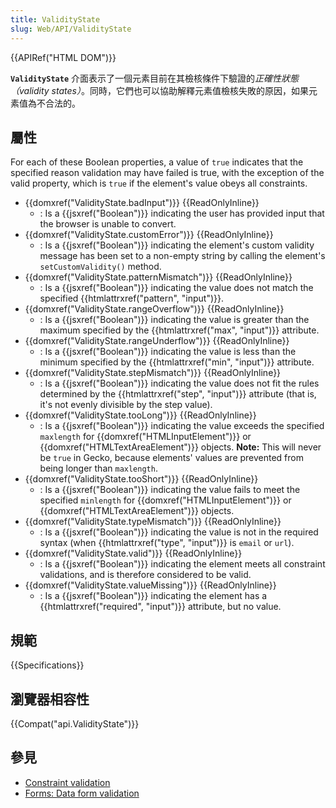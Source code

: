 ```yaml
---
title: ValidityState
slug: Web/API/ValidityState
---
```

{{APIRef("HTML DOM")}}

**`ValidityState`** 介面表示了一個元素目前在其檢核條件下驗證的*正確性狀態（validity states）*。同時，它們也可以協助解釋元素值檢核失敗的原因，如果元素值為不合法的。

## 屬性

For each of these Boolean properties, a value of `true` indicates that the specified reason validation may have failed is true, with the exception of the valid property, which is `true` if the element's value obeys all constraints.

- {{domxref("ValidityState.badInput")}} {{ReadOnlyInline}}
  - : Is a {{jsxref("Boolean")}} indicating the user has provided input that the browser is unable to convert.
- {{domxref("ValidityState.customError")}} {{ReadOnlyInline}}
  - : Is a {{jsxref("Boolean")}} indicating the element's custom validity message has been set to a non-empty string by calling the element's `setCustomValidity()` method.
- {{domxref("ValidityState.patternMismatch")}} {{ReadOnlyInline}}
  - : Is a {{jsxref("Boolean")}} indicating the value does not match the specified {{htmlattrxref("pattern", "input")}}.
- {{domxref("ValidityState.rangeOverflow")}} {{ReadOnlyInline}}
  - : Is a {{jsxref("Boolean")}} indicating the value is greater than the maximum specified by the {{htmlattrxref("max", "input")}} attribute.
- {{domxref("ValidityState.rangeUnderflow")}} {{ReadOnlyInline}}
  - : Is a {{jsxref("Boolean")}} indicating the value is less than the minimum specified by the {{htmlattrxref("min", "input")}} attribute.
- {{domxref("ValidityState.stepMismatch")}} {{ReadOnlyInline}}
  - : Is a {{jsxref("Boolean")}} indicating the value does not fit the rules determined by the {{htmlattrxref("step", "input")}} attribute (that is, it's not evenly divisible by the step value).
- {{domxref("ValidityState.tooLong")}} {{ReadOnlyInline}}
  - : Is a {{jsxref("Boolean")}} indicating the value exceeds the specified `maxlength` for {{domxref("HTMLInputElement")}} or {{domxref("HTMLTextAreaElement")}} objects. **Note:** This will never be `true` in Gecko, because elements' values are prevented from being longer than `maxlength`.
- {{domxref("ValidityState.tooShort")}} {{ReadOnlyInline}}
  - : Is a {{jsxref("Boolean")}} indicating the value fails to meet the specified `minlength` for {{domxref("HTMLInputElement")}} or {{domxref("HTMLTextAreaElement")}} objects.
- {{domxref("ValidityState.typeMismatch")}} {{ReadOnlyInline}}
  - : Is a {{jsxref("Boolean")}} indicating the value is not in the required syntax (when {{htmlattrxref("type", "input")}} is `email` or `url`).
- {{domxref("ValidityState.valid")}} {{ReadOnlyInline}}
  - : Is a {{jsxref("Boolean")}} indicating the element meets all constraint validations, and is therefore considered to be valid.
- {{domxref("ValidityState.valueMissing")}} {{ReadOnlyInline}}
  - : Is a {{jsxref("Boolean")}} indicating the element has a {{htmlattrxref("required", "input")}} attribute, but no value.

## 規範

{{Specifications}}

## 瀏覽器相容性

{{Compat("api.ValidityState")}}

## 參見

- [Constraint validation](/zh-TW/docs/Web/Guide/HTML/HTML5/Constraint_validation)
- [Forms: Data form validation](/zh-TW/docs/Web/Guide/HTML/Forms/Data_form_validation)

